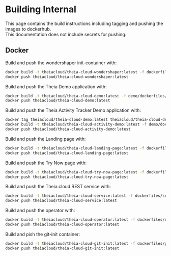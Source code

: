 # Building Internal

This page contains the build instructions including tagging and pushing the images to dockerhub.\
This documentation does not include secrets for pushing.

## Docker

Build and push the wondershaper init-container with:

```bash
docker build -t theiacloud/theia-cloud-wondershaper:latest -f dockerfiles/wondershaper/Dockerfile .
docker push theiacloud/theia-cloud-wondershaper:latest
```

Build and push the Theia Demo application with:

```bash
docker build -t theiacloud/theia-cloud-demo:latest -f demo/dockerfiles/demo-theia-docker/Dockerfile demo/dockerfiles/demo-theia-docker/.
docker push theiacloud/theia-cloud-demo:latest
```

Build and push the Theia Activity Tracker Demo application with:

```bash
docker tag theiacloud/theia-cloud-demo:latest theiacloud/theia-cloud-demo
docker build -t theiacloud/theia-cloud-activity-demo:latest -f demo/dockerfiles/demo-theia-monitor-vscode/Dockerfile demo/dockerfiles/demo-theia-monitor-vscode/.
docker push theiacloud/theia-cloud-activity-demo:latest
```

Build and push the Landing page with:

```bash
docker build -t theiacloud/theia-cloud-landing-page:latest -f dockerfiles/landing-page/Dockerfile .
docker push theiacloud/theia-cloud-landing-page:latest

```

Build and push the Try Now page with:

```bash
docker build -t theiacloud/theia-cloud-try-now-page:latest -f dockerfiles/try-now-page/Dockerfile .
docker push theiacloud/theia-cloud-try-now-page:latest

```

Build and push the Theia.cloud REST service with:

```bash
docker build -t theiacloud/theia-cloud-service:latest -f dockerfiles/service/Dockerfile .
docker push theiacloud/theia-cloud-service:latest
```

Build and push the operator with:

```bash
docker build -t theiacloud/theia-cloud-operator:latest -f dockerfiles/operator/Dockerfile .
docker push theiacloud/theia-cloud-operator:latest
```

Build and pish the git-init container:

```bash
docker build -t theiacloud/theia-cloud-git-init:latest -f dockerfiles/git-init/Dockerfile .
docker push theiacloud/theia-cloud-git-init:latest
```
